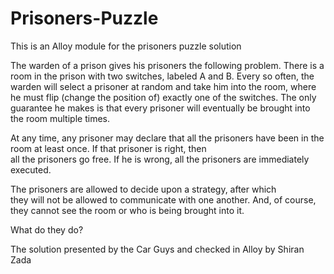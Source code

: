 # Prisoners-Puzzle
This is an Alloy module for the prisoners puzzle solution

The warden of a prison gives his prisoners the following problem.
There is a room in the prison with two switches, labeled A and B.
Every so often, the warden will select a prisoner at random and take him into the room, where
he must flip (change the position of) exactly one of the switches.
The only guarantee he makes is that every prisoner will eventually
be brought into the room multiple times. 

At any time, any prisoner may declare that all the prisoners have 
been in the room at least once.  If that prisoner is right, then  
all the prisoners go free.  If he is wrong, all the prisoners are 
immediately executed.                                             
                                                                  
The prisoners are allowed to decide upon a strategy, after which  
they will not be allowed to communicate with one another.  And, of
course, they cannot see the room or who is being brought into it. 

What do they do?

The solution presented by the Car Guys and checked in Alloy by Shiran Zada
